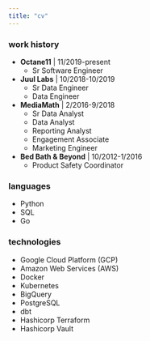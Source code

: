 ```yaml
---
title: "cv"
---
```


### work history

* **Octane11** | 11/2019-present
    * Sr Software Engineer
* **Juul Labs** | 10/2018-10/2019
    * Sr Data Engineer
    * Data Engineer
* **MediaMath** | 2/2016-9/2018
    * Sr Data Analyst
    * Data Analyst
    * Reporting Analyst
    * Engagement Associate
    * Marketing Engineer
* **Bed Bath & Beyond** | 10/2012-1/2016
    * Product Safety Coordinator

### languages

* Python
* SQL
* Go

### technologies

* Google Cloud Platform (GCP)
* Amazon Web Services (AWS)
* Docker
* Kubernetes
* BigQuery
* PostgreSQL
* dbt
* Hashicorp Terraform
* Hashicorp Vault

